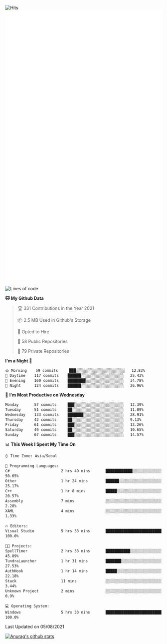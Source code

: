 ![Hits](https://hits.seeyoufarm.com/api/count/incr/badge.svg?url=https%3A%2F%2Fgithub.com%2Fkokose1234&count_bg=%2379C83D&title_bg=%23555555&icon=apple.svg&icon_color=%23E7E7E7&title=hits&edge_flat=false)
<br/>
![Metrics](https://github.com/kokose1234/kokose1234/blob/main/github-metrics.svg)

<!--START_SECTION:waka-->
![Lines of code](https://img.shields.io/badge/From%20Hello%20World%20I%27ve%20Written-12.6%20million%20lines%20of%20code-blue)

**🐱 My Github Data** 

> 🏆 331 Contributions in the Year 2021
 > 
> 📦 2.5 MB Used in Github's Storage 
 > 
> 💼 Opted to Hire
 > 
> 📜 58 Public Repositories 
 > 
> 🔑 79 Private Repositories  
 > 
**I'm a Night 🦉** 

```text
🌞 Morning    59 commits     ███░░░░░░░░░░░░░░░░░░░░░░   12.83% 
🌆 Daytime    117 commits    ██████░░░░░░░░░░░░░░░░░░░   25.43% 
🌃 Evening    160 commits    ████████░░░░░░░░░░░░░░░░░   34.78% 
🌙 Night      124 commits    ██████░░░░░░░░░░░░░░░░░░░   26.96%

```
📅 **I'm Most Productive on Wednesday** 

```text
Monday       57 commits     ███░░░░░░░░░░░░░░░░░░░░░░   12.39% 
Tuesday      51 commits     ██░░░░░░░░░░░░░░░░░░░░░░░   11.09% 
Wednesday    133 commits    ███████░░░░░░░░░░░░░░░░░░   28.91% 
Thursday     42 commits     ██░░░░░░░░░░░░░░░░░░░░░░░   9.13% 
Friday       61 commits     ███░░░░░░░░░░░░░░░░░░░░░░   13.26% 
Saturday     49 commits     ██░░░░░░░░░░░░░░░░░░░░░░░   10.65% 
Sunday       67 commits     ███░░░░░░░░░░░░░░░░░░░░░░   14.57%

```


📊 **This Week I Spent My Time On** 

```text
⌚︎ Time Zone: Asia/Seoul

💬 Programming Languages: 
C#                       2 hrs 49 mins       ████████████░░░░░░░░░░░░░   50.65% 
Other                    1 hr 24 mins        ██████░░░░░░░░░░░░░░░░░░░   25.17% 
C++                      1 hr 8 mins         █████░░░░░░░░░░░░░░░░░░░░   20.57% 
Assembly                 7 mins              ░░░░░░░░░░░░░░░░░░░░░░░░░   2.28% 
XAML                     4 mins              ░░░░░░░░░░░░░░░░░░░░░░░░░   1.33%

🔥 Editors: 
Visual Studio            5 hrs 33 mins       █████████████████████████   100.0%

🐱‍💻 Projects: 
SpellTimer               2 hrs 33 mins       ███████████░░░░░░░░░░░░░░   45.89% 
TundraLauncher           1 hr 31 mins        ███████░░░░░░░░░░░░░░░░░░   27.53% 
AuthHook                 1 hr 14 mins        █████░░░░░░░░░░░░░░░░░░░░   22.18% 
Stack                    11 mins             ░░░░░░░░░░░░░░░░░░░░░░░░░   3.44% 
Unknown Project          2 mins              ░░░░░░░░░░░░░░░░░░░░░░░░░   0.9%

💻 Operating System: 
Windows                  5 hrs 33 mins       █████████████████████████   100.0%

```


 Last Updated on 05/08/2021
<!--END_SECTION:waka-->

[![Anurag's github stats](https://github-readme-stats.vercel.app/api?username=kokose1234&theme=dracula)](https://github.com/anuraghazra/github-readme-stats)



	
